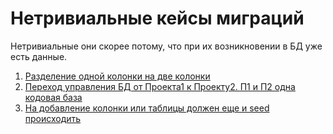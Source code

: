 # Нетривиальные кейсы миграций

Нетривиальные они скорее потому, что при их возникновении в БД уже есть данные.

1. [Разделение одной колонки на две колонки](./01-split-column-into-two/README.md)
2. [Переход управления БД от Проекта1 к Проекту2. П1 и П2 одна кодовая база](./02-switch-from-P1-to-P2/README.md)
3. [На добавление колонки или таблицы должен еще и seed происходить](./03-on-add-make-related-seed/README.md)
